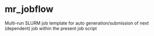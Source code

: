 # mr_jobflow
Multi-run SLURM job template for auto generation/submission of next (dependent) job within the present job script
